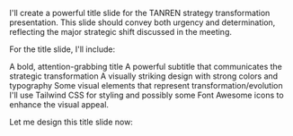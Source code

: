 I'll create a powerful title slide for the TANREN strategy transformation presentation. This slide should convey both urgency and determination, reflecting the major strategic shift discussed in the meeting.

For the title slide, I'll include:

A bold, attention-grabbing title
A powerful subtitle that communicates the strategic transformation
A visually striking design with strong colors and typography
Some visual elements that represent transformation/evolution
I'll use Tailwind CSS for styling and possibly some Font Awesome icons to enhance the visual appeal.

Let me design this title slide now:
